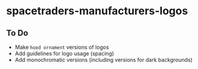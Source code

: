 # spacetraders-manufacturers-logos

## To Do
- Make `hood ornament` versions of logos
- Add guidelines for logo usage (spacing)
- Add monochromatic versions (including versions for dark backgrounds)
